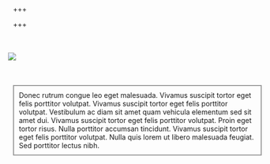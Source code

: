 +++

+++
# 

<div style="margin:-10px;">
<img src="../images/wood/wood4.png" style="margin-top:20px;">

<p style="border:2px solid #999; padding:10px; margin:10px; margin-top:50px">
Donec rutrum congue leo eget malesuada. Vivamus suscipit tortor eget felis porttitor volutpat. Vivamus suscipit tortor eget felis porttitor volutpat. Vestibulum ac diam sit amet quam vehicula elementum sed sit amet dui. Vivamus suscipit tortor eget felis porttitor volutpat. Proin eget tortor risus. Nulla porttitor accumsan tincidunt. Vivamus suscipit tortor eget felis porttitor volutpat. Nulla quis lorem ut libero malesuada feugiat. Sed porttitor lectus nibh.
</p>
</div>